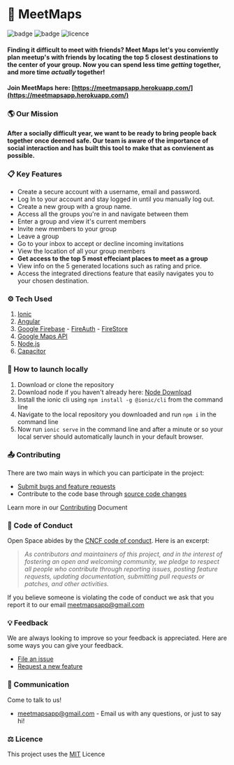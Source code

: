 # 🧭 MeetMaps

![badge](https://img.shields.io/badge/Release-v1.1-blue)
![badge](https://img.shields.io/badge/Status-In_Development-red)
![licence](https://img.shields.io/badge/Licence-MIT-green)

#### Finding it difficult to meet with friends? Meet Maps let's you conviently plan meetup's with friends by locating the top 5 closest destinations to the center of your group. Now you can spend less time <i>getting</i> together, and more time <i>actually</i> together!

#### Join MeetMaps here: [https://meetmapsapp.herokuapp.com/](https://meetmapsapp.herokuapp.com/)

### 🌎 Our Mission

#### After a socially difficult year, we want to be ready to bring people back together once deemed safe. Our team is aware of the importance of social interaction and has built this tool to make that as convienent as possible. 

### 📋 Key Features
* Create a secure account with a username, email and password. 
* Log In to your account and stay logged in until you manually log out. 
* Create a new group with a group name. 
* Access all the groups you're in and navigate between them
* Enter a group and view it's current members
* Invite new members to your group
* Leave a group
* Go to your inbox to accept or decline incoming invitations
* View the location of all your group members
* <strong>Get access to the top 5 most effeciant places to meet as a group</strong>
* View info on the 5 generated locations such as rating and price. 
* Access the integrated directions feature that easily navigates you to your chosen destination.

### ⚙️ Tech Used
1. [Ionic](https://ionicframework.com/)
2. [Angular](https://angular.io/)
3. [Google Firebase](https://firebase.google.com/) - [FireAuth](https://firebase.google.com/docs/auth) - [FireStore](https://firebase.google.com/docs/firestore)
4. [Google Maps API](https://developers.google.com/maps)
5. [Node.js](https://nodejs.org/en/)
6. [Capacitor](https://capacitorjs.com/)

### 🚀 How to launch locally
1. Download or clone the repository
2. Download node if you haven't already here: [Node Download](https://nodejs.org/en/)
3. Install the ionic cli using `npm install -g @ionic/cli` from the command line
4. Navigate to the local repository you downloaded and run `npm i` in the command line
5. Now run `ionic serve` in the command line and after a minute or so your local server should automatically launch in your default browser. 

### 📤 Contributing

There are two main ways in which you can participate in the project:

* [Submit bugs and feature requests](https://github.com/hightechu/hightechu-academy-meetmaps/issues/new/choose)
* Contribute to the code base through [source code changes](https://github.com/hightechu/hightechu-academy-meetmaps/compare)

Learn more in our [Contributing](https://github.com/hightechu/hightechu-academy-meetmaps/blob/main/CONTRIBUTING.md) Document

### 📜 Code of Conduct

Open Space abides by the [CNCF code of conduct].  Here is an excerpt:

> _As contributors and maintainers of this project, and in the interest
> of fostering an open and welcoming community, we pledge to respect
> all people who contribute through reporting issues, posting feature
> requests, updating documentation, submitting pull requests or patches,
> and other activities._

If you believe someone is violating the code of conduct we ask that you report it to our email [meetmapsapp@gmail.com](mailto:meetmapsapp@gmail.com)

### 💡 Feedback

We are always looking to improve so your feedback is appreciated. Here are some ways you can give your feedback. 

* [File an issue](https://github.com/hightechu/hightechu-academy-meetmaps/issues/new?assignees=&labels=&template=bug_report.md&title=)
* [Request a new feature](https://github.com/hightechu/hightechu-academy-meetmaps/issues/new?assignees=&labels=&template=feature_request.md&title=)

### 📢 Communication 

Come to talk to us!  

* [meetmapsapp@gmail.com](mailto:meetmapsapp@gmail.com) - Email us with any questions, or just to say hi!


[CNCF code of conduct]: https://github.com/cncf/foundation/blob/master/code-of-conduct.md

### ⚖️ Licence 

This project uses the [MIT](https://github.com/hightechu/hightechu-academy-meetmaps/blob/main/LICENCE.md) Licence
